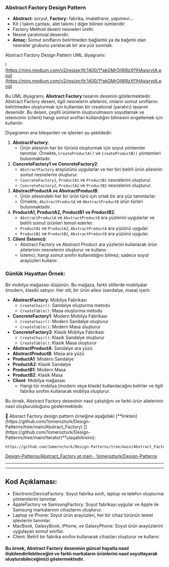 
### Abstract Factory Design Pattern

- **Abstract:** soryut, **Factory:** fabrika, imalathane, yapımevi…
- Kit ( takım çantası, alet takımı ) diğer bilinen isimleridir.
- Factory Method deseni nesneleri üretir.
- Nesne yaratımsal desendir.
- **Amaç:** Somut sınıflarını belirtmeden bağlantılı ya da bağımlı olan nesneler grubunu yaratacak bir ara yüz sunmak.

Abstract Factory Design Pattern UML diyagramı: 

![https://miro.medium.com/v2/resize:fit:1400/1*pkGMrOjW8zXf1HAsjsrytA.png](https://miro.medium.com/v2/resize:fit:1400/1*pkGMrOjW8zXf1HAsjsrytA.png)

Bu UML diyagramı, **Abstract Factory** tasarım desenini göstermektedir. Abstract Factory deseni, ilgili nesnelerin ailelerini, onların somut sınıflarını belirtmeden oluşturmak için kullanılan bir creational (yaratıcı) tasarım desenidir. Bu desen, çeşitli ürünlerin oluşturulmasını soyutlamak ve istemcinin (client) hangi somut sınıfları kullandığını bilmesini engellemek için kullanılır.

Diyagramın ana bileşenleri ve işlevleri şu şekildedir:

1. **AbstractFactory**:
    - Ürün ailesinin her bir türünü oluşturmak için soyut yöntemler tanımlar. Örnekte, `CreateProductA()` ve `CreateProductB()` yöntemleri bulunmaktadır.
2. **ConcreteFactory1 ve ConcreteFactory2**:
    - `AbstractFactory` arayüzünü uygularlar ve her biri belirli ürün ailesinin somut nesnelerini oluşturur.
    - `ConcreteFactory1`, `ProductA1` ve `ProductB1` nesnelerini oluşturur.
    - `ConcreteFactory2`, `ProductA2` ve `ProductB2` nesnelerini oluşturur.
3. **AbstractProductA ve AbstractProductB**:
    - Ürün ailesindeki her bir ürün türü için ortak bir ara yüz tanımlarlar.
    - Örnekte, `AbstractProductA` ve `AbstractProductB` ürün türleri bulunmaktadır.
4. **ProductA1, ProductA2, ProductB1 ve ProductB2**:
    - `AbstractProductA` ve `AbstractProductB` ara yüzlerini uygularlar ve belirli somut ürünleri temsil ederler.
    - `ProductA1` ve `ProductA2`, `AbstractProductA` ara yüzünü uygular.
    - `ProductB1` ve `ProductB2`, `AbstractProductB` ara yüzünü uygular.
5. **Client (İstemci)**:
    - Abstract Factory ve Abstract Product ara yüzlerini kullanarak ürün ailelerinin nesnelerini oluşturur ve kullanır.
    - İstemci, hangi somut sınıfın kullanıldığını bilmez; sadece soyut arayüzleri kullanır.

### Günlük Hayattan Örnek:

Bir mobilya mağazası düşünün. Bu mağaza, farklı stillerde mobilyalar (modern, klasik) satıyor. Her stil, bir ürün ailesi (sandalye, masa) içerir.

- **AbstractFactory**: Mobilya Fabrikası
    - `CreateChair()`: Sandalye oluşturma metodu
    - `CreateTable()`: Masa oluşturma metodu
- **ConcreteFactory1**: Modern Mobilya Fabrikası
    - `CreateChair()`: Modern Sandalye oluşturur
    - `CreateTable()`: Modern Masa oluşturur
- **ConcreteFactory2**: Klasik Mobilya Fabrikası
    - `CreateChair()`: Klasik Sandalye oluşturur
    - `CreateTable()`: Klasik Masa oluşturur
- **AbstractProductA**: Sandalye ara yüzü
- **AbstractProductB**: Masa ara yüzü
- **ProductA1**: Modern Sandalye
- **ProductA2**: Klasik Sandalye
- **ProductB1**: Modern Masa
- **ProductB2**: Klasik Masa
- **Client**: Mobilya mağazası
    - Hangi tür mobilya (modern veya klasik) kullanılacağını belirler ve ilgili fabrika sınıfını kullanarak mobilya oluşturur.

Bu örnek, Abstract Factory deseninin nasıl çalıştığını ve farklı ürün ailelerinin nasıl oluşturulduğunu göstermektedir.

<aside>
🔑 Absract Factory design pattern örneğine aşağıdaki [**linkten](https://github.com/1omerozturk/Design-Patterns/tree/main/Abstract_Factory) [](https://github.com/1omerozturk/Design-Patterns/tree/main/Iterator)**ulaşabilirsiniz:

</aside>

```bash
https://github.com/1omerozturk/Design-Patterns/tree/main/Abstract_Factory
```

[Design-Patterns/Abstract_Factory at main · 1omerozturk/Design-Patterns](https://github.com/1omerozturk/Design-Patterns/tree/main/Abstract_Factory)

---

---

## Kod Açıklaması:

* ElectronicDeviceFactory: Soyut fabrika sınıfı, laptop ve telefon oluşturma yöntemlerini tanımlar.
* AppleFactory ve SamsungFactory: Soyut fabrikayı uygular ve Apple ile Samsung markalarının cihazlarını oluşturur.
* Laptop ve Phone: Soyut ürün arayüzleri, her bir cihaz türünün temel işlevlerini tanımlar.
* MacBook, GalaxyBook, iPhone, ve GalaxyPhone: Soyut ürün arayüzlerini uygulayan somut sınıflar.
* Client: Belirli bir fabrika sınıfını kullanarak cihazları oluşturur ve kullanır.

#### Bu örnek, Abstract Factory deseninin güncel hayatla nasıl ilişkilendirilebileceğini ve farklı markaların ürünlerini nasıl soyutlayarak oluşturabileceğimizi göstermektedir.
